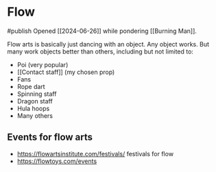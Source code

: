 # Flow
#publish 
Opened [[2024-06-26]] while pondering [[Burning Man]].

Flow arts is basically just dancing with an object. Any object works. But many work objects better than others, including but not limited to:
- Poi (very popular)
- [[Contact staff]] (my chosen prop) 
- Fans
- Rope dart
- Spinning staff
- Dragon staff
- Hula hoops
- Many others

## Events for flow arts
- https://flowartsinstitute.com/festivals/ festivals for flow 
- https://flowtoys.com/events

